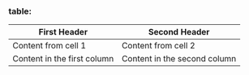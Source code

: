 


### table:

First Header | Second Header
------------ | -------------
Content from cell 1 | Content from cell 2
Content in the first column | Content in the second column
